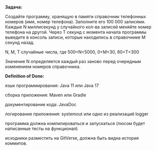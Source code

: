 **Задача:**

Создайте программу, хранящую в памяти справочник телефонных номеров (имя, номер телефона). Заполните его 100 000 записями. Каждые N миллисекунд у случайного кол-ва записей меняйте номер телефона на другой. Через T секунд с момента начала программы выведите в консоль записи, которые находились в справочнике M секунд назад.

N, M, T случайные числа, где 500<N<5000, 0<M<30, 60<T<300

Значение N определяется каждый раз заново перед очередным изменением номеров справочника.

**Definition of Done:**

язык программирования: Java 11 или Java 17

сборка приложения: Maven или Gradle

документирование кода: JavaDoc

логирование приложения: systemout или одно из реализаций logger

программа должна компилироваться и запускаться (люсом будет написанные тесты на функционал)

исходники разместить на GitVerse, должна быть видна история коммитов.